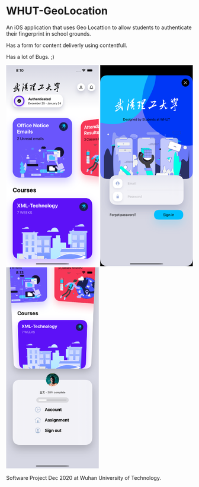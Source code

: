 # WHUT-GeoLocation
An iOS application that uses Geo Locattion to allow students to authenticate their fingerprint in school grounds. 

Has a form for content deliverly using contentfull.

Has a lot of Bugs. ;)

<img src="https://github.com/azerty166/WHUT-GeoLocation/blob/main/Screens/Simulator%20Screen%20Shot%20-%20iPhone%2013%20Pro%20Max%20-%202021-11-20%20at%2020.10.00.png" width="250" />  <img src="https://github.com/azerty166/WHUT-GeoLocation/blob/main/Screens/Simulator%20Screen%20Shot%20-%20iPhone%2013%20Pro%20Max%20-%202021-11-20%20at%2020.10.22.png" width="250" />    <img src="https://github.com/azerty166/WHUT-GeoLocation/blob/main/Screens/Simulator%20Screen%20Shot%20-%20iPhone%2013%20Pro%20Max%20-%202021-11-20%20at%2020.13.49.png" width="250" />

Software Project Dec 2020 at Wuhan University of Technology. 
